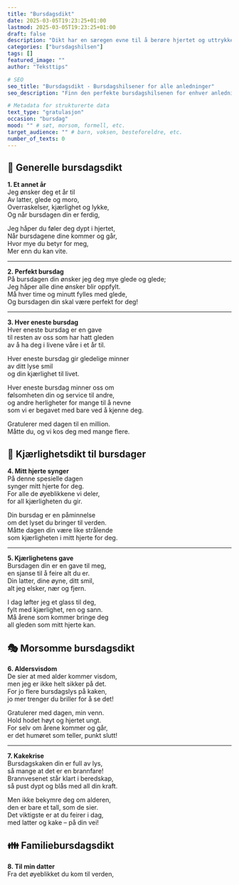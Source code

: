 ```yaml
---
title: "Bursdagsdikt"
date: 2025-03-05T19:23:25+01:00
lastmod: 2025-03-05T19:23:25+01:00
draft: false
description: "Dikt har en særegen evne til å berøre hjertet og uttrykke følelser på en måte som vanlige hilsener ikke alltid kan. Et gjennomtenkt bursdagsdikt kan være en verdifull gave i seg selv – en gave av ord som formidler dypere følelser og tanker. Disse diktene kan brukes i bursdagskort, leses høyt ved en feiring, eller sendes som en digital hilsen for å gjøre dagen enda mer minneverdig. Poesi skaper en spesiell forbindelse mellom giver og mottaker, og kan bli et varig minne som bursdagsbarnet vil sette pris på lenge etter at dagen er over."
categories: ["bursdagshilsen"]
tags: []
featured_image: ""
author: "Teksttips"

# SEO
seo_title: "Bursdagsdikt - Bursdagshilsener for alle anledninger"
seo_description: "Finn den perfekte bursdagshilsenen for enhver anledning. Vi har samlet de beste forslagene til bursdagsdikt."

# Metadata for strukturerte data
text_type: "gratulasjon"
occasion: "bursdag"
mood: "" # søt, morsom, formell, etc.
target_audience: "" # barn, voksen, besteforeldre, etc.
number_of_texts: 0
---
```



## 📜 Generelle bursdagsdikt

**1. Et annet år**  
Jeg ønsker deg et år til  
Av latter, glede og moro,  
Overraskelser, kjærlighet og lykke,  
Og når bursdagen din er ferdig,  

Jeg håper du føler deg dypt i hjertet,  
Når bursdagene dine kommer og går,  
Hvor mye du betyr for meg,  
Mer enn du kan vite.

---

**2. Perfekt bursdag**  
På bursdagen din ønsker jeg deg mye glede og glede;  
Jeg håper alle dine ønsker blir oppfylt.  
Må hver time og minutt fylles med glede,  
Og bursdagen din skal være perfekt for deg!

---

**3. Hver eneste bursdag**  
Hver eneste bursdag er en gave  
til resten av oss som har hatt gleden  
av å ha deg i livene våre i et år til.  

Hver eneste bursdag gir gledelige minner  
av ditt lyse smil  
og din kjærlighet til livet.  

Hver eneste bursdag minner oss om  
følsomheten din og service til andre,  
og andre herligheter for mange til å nevne  
som vi er begavet med bare ved å kjenne deg.  

Gratulerer med dagen til en million.  
Måtte du, og vi kos deg med mange flere.

## 🌹 Kjærlighetsdikt til bursdager

**4. Mitt hjerte synger**  
På denne spesielle dagen  
synger mitt hjerte for deg.  
For alle de øyeblikkene vi deler,  
for all kjærligheten du gir.  

Din bursdag er en påminnelse  
om det lyset du bringer til verden.  
Måtte dagen din være like strålende  
som kjærligheten i mitt hjerte for deg.

---

**5. Kjærlighetens gave**  
Bursdagen din er en gave til meg,  
en sjanse til å feire alt du er.  
Din latter, dine øyne, ditt smil,  
alt jeg elsker, nær og fjern.  

I dag løfter jeg et glass til deg,  
fylt med kjærlighet, ren og sann.  
Må årene som kommer bringe deg  
all gleden som mitt hjerte kan.

## 🎭 Morsomme bursdagsdikt

**6. Aldersvisdom**  
De sier at med alder kommer visdom,  
men jeg er ikke helt sikker på det.  
For jo flere bursdagslys på kaken,  
jo mer trenger du briller for å se det!  

Gratulerer med dagen, min venn.  
Hold hodet høyt og hjertet ungt.  
For selv om årene kommer og går,  
er det humøret som teller, punkt slutt!

---

**7. Kakekrise**  
Bursdagskaken din er full av lys,  
så mange at det er en brannfare!  
Brannvesenet står klart i beredskap,  
så pust dypt og blås med all din kraft.  

Men ikke bekymre deg om alderen,  
den er bare et tall, som de sier.  
Det viktigste er at du feirer i dag,  
med latter og kake – på din vei!

## 👪 Familiebursdagsdikt

**8. Til min datter**  
Fra det øyeblikket du kom til verden,